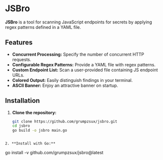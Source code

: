 # JSBro

**JSBro** is a tool for scanning JavaScript endpoints for secrets by applying regex patterns defined in a YAML file.

## Features

- **Concurrent Processing:** Specify the number of concurrent HTTP requests.
- **Configurable Regex Patterns:** Provide a YAML file with regex patterns.
- **Custom Endpoint List:** Scan a user-provided file containing JS endpoint URLs.
- **Colored Output:** Easily distinguish findings in your terminal.
- **ASCII Banner:** Enjoy an attractive banner on startup.

## Installation

1. **Clone the repository:**

   ```bash
   git clone https://github.com/grumpzsux/jsbro.git
   cd jsbro
   go build -o jsbro main.go
```

2. **Install with Go:**
```
go install -v github.com/grumpzsux/jsbro@latest
```
